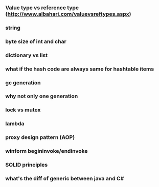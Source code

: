 ### Value type vs reference type  (http://www.albahari.com/valuevsreftypes.aspx)
### string
### byte size of int and char
### dictionary vs list
### what if the hash code are always same for hashtable items
### gc generation
### why not only one generation
### lock vs mutex
### lambda
### proxy design pattern (AOP)
### winform begininvoke/endinvoke
### SOLID principles
### what's the diff of generic between java and C#
